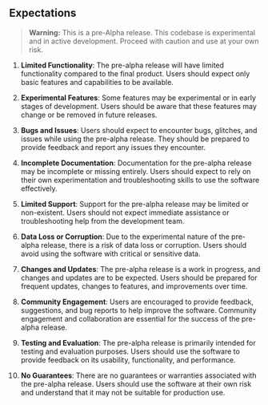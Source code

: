 ## Expectations

> **Warning:** This is a pre-Alpha release. This codebase is experimental and in active development. Proceed with caution and use at your own risk.

1. **Limited Functionality**: The pre-alpha release will have limited functionality compared to the final product. Users should expect only basic features and capabilities to be available.

2. **Experimental Features**: Some features may be experimental or in early stages of development. Users should be aware that these features may change or be removed in future releases.

3. **Bugs and Issues**: Users should expect to encounter bugs, glitches, and issues while using the pre-alpha release. They should be prepared to provide feedback and report any issues they encounter.

4. **Incomplete Documentation**: Documentation for the pre-alpha release may be incomplete or missing entirely. Users should expect to rely on their own experimentation and troubleshooting skills to use the software effectively.

5. **Limited Support**: Support for the pre-alpha release may be limited or non-existent. Users should not expect immediate assistance or troubleshooting help from the development team.

6. **Data Loss or Corruption**: Due to the experimental nature of the pre-alpha release, there is a risk of data loss or corruption. Users should avoid using the software with critical or sensitive data.

7. **Changes and Updates**: The pre-alpha release is a work in progress, and changes and updates are to be expected. Users should be prepared for frequent updates, changes to features, and improvements over time.

8. **Community Engagement**: Users are encouraged to provide feedback, suggestions, and bug reports to help improve the software. Community engagement and collaboration are essential for the success of the pre-alpha release.

9. **Testing and Evaluation**: The pre-alpha release is primarily intended for testing and evaluation purposes. Users should use the software to provide feedback on its usability, functionality, and performance.

10. **No Guarantees**: There are no guarantees or warranties associated with the pre-alpha release. Users should use the software at their own risk and understand that it may not be suitable for production use.
